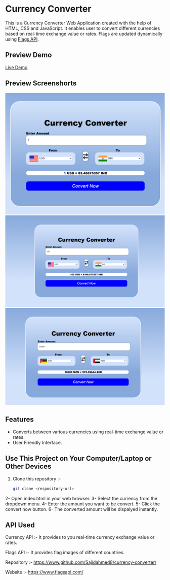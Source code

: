# Currency Converter
This is a Currency Converter Web Application created with the help of HTML, CSS and JavaScript. It enables user to convert different currencies based on real-time exchange value or rates. 
Flags are updated dynamically using [Flags API](https://flagsapi.com/).

## Preview Demo
[Live Demo](https://https://cunconvert.netlify.app/)

## Preview Screenshorts
![Currency Converter Preview](img1.png)
![Currency Converter Preview](img2.png)
![Currency Converter Preview](img3.png)

## Features

- Converts between various currencies using real-time exchange value or rates.
- User Friendly Interface.

## Use This Project on Your Computer/Laptop or Other Devices

1. Clone this repository :-

   ```bash
   git clone <respository-url>

2- Open index.html in your web browser.
3- Select the currency from the dropdown menu.
4- Enter the amount you want to be convert.
5- Click the convert now button.
6- The converted amount will be dispalyed instantly.

## API Used

Currency API :- It provides to you real-time currency exchange value or rates.

Flags API :- It provides flag images of different countries.

Repository :- https://www.github.com/Sajidahmed8/currency-converter/

Website :- https://www.flagsapi.com/

